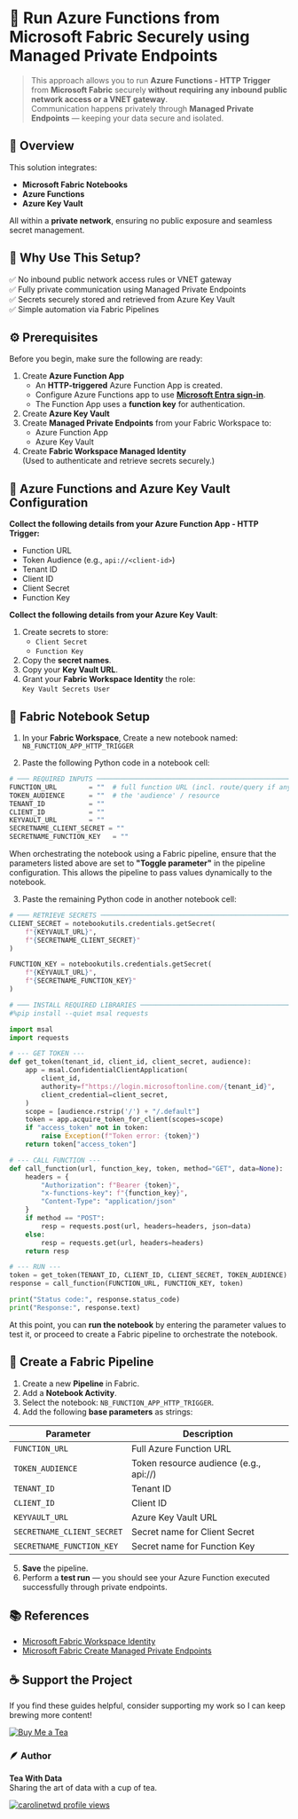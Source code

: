 # 🚀 Run Azure Functions from Microsoft Fabric Securely using Managed Private Endpoints

> This approach allows you to run **Azure Functions - HTTP Trigger** from **Microsoft Fabric** securely **without requiring any inbound public network access or a VNET gateway**.  
> Communication happens privately through **Managed Private Endpoints** — keeping your data secure and isolated.

## 🧠 Overview

This solution integrates:
- **Microsoft Fabric Notebooks**
- **Azure Functions**
- **Azure Key Vault**

All within a **private network**, ensuring no public exposure and seamless secret management.

## 🧩 Why Use This Setup?

✅ No inbound public network access rules or VNET gateway  
✅ Fully private communication using Managed Private Endpoints  
✅ Secrets securely stored and retrieved from Azure Key Vault  
✅ Simple automation via Fabric Pipelines  

## ⚙️ Prerequisites

Before you begin, make sure the following are ready:

1. Create **Azure Function App**
   - An **HTTP-triggered** Azure Function App is created.
   - Configure Azure Functions app to use **[Microsoft Entra sign-in](https://learn.microsoft.com/en-gb/azure/app-service/configure-authentication-provider-aad?tabs=workforce-configuration)**.
   - The Function App uses a **function key** for authentication.
2. Create **Azure Key Vault**
3. Create **Managed Private Endpoints** from your Fabric Workspace to:
   - Azure Function App  
   - Azure Key Vault  
4. Create **Fabric Workspace Managed Identity**  
   (Used to authenticate and retrieve secrets securely.)


## 🔐 Azure Functions and Azure Key Vault Configuration

**Collect the following details from your Azure Function App - HTTP Trigger:**
- Function URL
- Token Audience (e.g., `api://<client-id>`)
- Tenant ID
- Client ID
- Client Secret
- Function Key

**Collect the following details from your Azure Key Vault**:
1. Create secrets to store:
   - `Client Secret`
   - `Function Key`
2. Copy the **secret names**.
3. Copy your **Key Vault URL**.
4. Grant your **Fabric Workspace Identity** the role:  
   `Key Vault Secrets User`

## 🧮 Fabric Notebook Setup

1. In your **Fabric Workspace**, Create a new notebook named:  
   `NB_FUNCTION_APP_HTTP_TRIGGER`

2. Paste the following Python code in a notebook cell:

```python
# ─── REQUIRED INPUTS ────────────────────────────────────────────────────────────
FUNCTION_URL        = ""  # full function URL (incl. route/query if any)
TOKEN_AUDIENCE      = ""  # the 'audience' / resource
TENANT_ID           = ""
CLIENT_ID           = ""
KEYVAULT_URL        = ""
SECRETNAME_CLIENT_SECRET = ""
SECRETNAME_FUNCTION_KEY   = ""
```

When orchestrating the notebook using a Fabric pipeline, ensure that the parameters listed above are set to **"Toggle parameter"** in the pipeline configuration. This allows the pipeline to pass values dynamically to the notebook.

3. Paste the remaining Python code in another notebook cell:

```python
# ─── RETRIEVE SECRETS ───────────────────────────────────────────────────────────
CLIENT_SECRET = notebookutils.credentials.getSecret(
    f"{KEYVAULT_URL}",
    f"{SECRETNAME_CLIENT_SECRET}"
)

FUNCTION_KEY = notebookutils.credentials.getSecret(
    f"{KEYVAULT_URL}",
    f"{SECRETNAME_FUNCTION_KEY}"
)

# ─── INSTALL REQUIRED LIBRARIES ─────────────────────────────────────────────────
#%pip install --quiet msal requests

import msal
import requests

# --- GET TOKEN ---
def get_token(tenant_id, client_id, client_secret, audience):
    app = msal.ConfidentialClientApplication(
        client_id,
        authority=f"https://login.microsoftonline.com/{tenant_id}",
        client_credential=client_secret,
    )
    scope = [audience.rstrip('/') + "/.default"]
    token = app.acquire_token_for_client(scopes=scope)
    if "access_token" not in token:
        raise Exception(f"Token error: {token}")
    return token["access_token"]

# --- CALL FUNCTION ---
def call_function(url, function_key, token, method="GET", data=None):
    headers = {
        "Authorization": f"Bearer {token}",
        "x-functions-key": f"{function_key}",
        "Content-Type": "application/json"
    }
    if method == "POST":
        resp = requests.post(url, headers=headers, json=data)
    else:
        resp = requests.get(url, headers=headers)
    return resp

# --- RUN ---
token = get_token(TENANT_ID, CLIENT_ID, CLIENT_SECRET, TOKEN_AUDIENCE)
response = call_function(FUNCTION_URL, FUNCTION_KEY, token)

print("Status code:", response.status_code)
print("Response:", response.text)
````

At this point, you can **run the notebook** by entering the parameter values to test it, or proceed to create a Fabric pipeline to orchestrate the notebook.


## 🔄 Create a Fabric Pipeline

1. Create a new **Pipeline** in Fabric.
2. Add a **Notebook Activity**.
3. Select the notebook: `NB_FUNCTION_APP_HTTP_TRIGGER`.
4. Add the following **base parameters** as strings:

| Parameter                  | Description                                       |
| -------------------------- | ------------------------------------------------- |
| `FUNCTION_URL`             | Full Azure Function URL                           |
| `TOKEN_AUDIENCE`           | Token resource audience (e.g., api://<client-id>) |
| `TENANT_ID`                | Tenant ID                                |
| `CLIENT_ID`                | Client ID                        |
| `KEYVAULT_URL`             | Azure Key Vault URL                               |
| `SECRETNAME_CLIENT_SECRET` | Secret name for Client Secret                     |
| `SECRETNAME_FUNCTION_KEY`  | Secret name for Function Key                      |

5. **Save** the pipeline.
6. Perform a **test run** — you should see your Azure Function executed successfully through private endpoints.


## 📚 References

* [Microsoft Fabric Workspace Identity](https://learn.microsoft.com/en-gb/fabric/security/workspace-identity)
* [Microsoft Fabric Create Managed Private Endpoints](https://learn.microsoft.com/en-us/fabric/security/security-managed-private-endpoints-create)


## ☕ Support the Project

If you find these guides helpful, consider supporting my work so I can keep brewing more content!

[![Buy Me a Tea](https://img.buymeacoffee.com/button-api/?text=Buy%20me%20a%20tea&emoji=🍵&slug=teawithdata&button_colour=FFDD00&font_colour=000000&font_family=Poppins&outline_colour=000000&coffee_colour=ffffff)](https://www.buymeacoffee.com/teawithdata)

### 🪶 Author
**Tea With Data**  
Sharing the art of data with a cup of tea.

[![carolinetwd profile views](https://u8views.com/api/v1/github/profiles/229321296/views/day-week-month-total-count.svg)](https://u8views.com/github/carolinetwd)